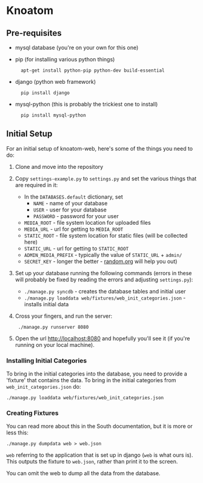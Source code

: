 # Knoatom

## Pre-requisites

* mysql database (you're on your own for this one)
* pip (for installing various python things)

        apt-get install python-pip python-dev build-essential

* django (python web framework)

        pip install django

* mysql-python (this is probably the trickiest one to install)

        pip install mysql-python

## Initial Setup

For an initial setup of knoatom-web, here's some of the things you need to do:

1. Clone and move into the repository
2. Copy `settings-example.py` to `settings.py` and set the various things that are required in it:
    * In the `DATABASES.default` dictionary, set
        * `NAME` - name of your database
        * `USER` - user for your database
        * `PASSWORD` - password for your user
    * `MEDIA_ROOT` - file system location for uploaded files
    * `MEDIA_URL` - url for getting to `MEDIA_ROOT`
    * `STATIC_ROOT` - file system location for static files (will be collected here)
    * `STATIC_URL` - url for getting to `STATIC_ROOT`
    * `ADMIN_MEDIA_PREFIX` - typically the value of `STATIC_URL` + `admin/`
    * `SECRET_KEY` - longer the better - [random.org](http://www.random.org/strings/) will help you out)
3. Set up your database running the following commands (errors in these will probably be fixed by reading the errors and adjusting `settings.py`):
    * `./manage.py syncdb` - creates the database tables and initial user
    * `./manage.py loaddata web/fixtures/web_init_categories.json` - installs initial data
4. Cross your fingers, and run the server:

        ./manage.py runserver 8080

5. Open the url [http://localhost:8080](http://localhost:8080) and hopefully you'll see it (if you're running on your local machine).

### Installing Initial Categories

To bring in the initial categories into the database, you need to provide a 'fixture' that contains the data. To bring in the initial categories from `web_init_categories.json` do:

    ./manage.py loaddata web/fixtures/web_init_categories.json

### Creating Fixtures

You can read more about this in the South documentation, but it is more or less this:

    ./manage.py dumpdata web > web.json

`web` referring to the application that is set up in django (`web` is what ours is). This outputs the fixture to `web.json`, rather than print it to the screen.

You can omit the web to dump all the data from the database.
